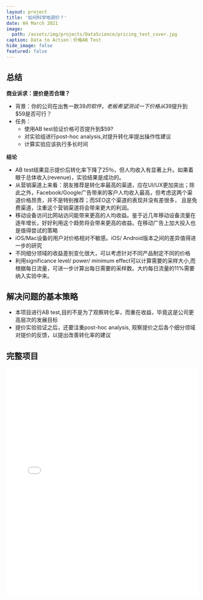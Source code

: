 ```yaml
---
layout: project
title: '如何科学地调价？'
date: 04 March 2021
image:  
  path: /assets/img/projects/DataScience/pricing_test_cover.jpg
caption: Data to Action：价格AB Test
hide_image: false
featured: false
---
```


## 总结
**商业诉求：提价是否合理？**
- 背景：你的公司在出售一款$39的软件，老板希望测试一下价格从$39提升到$59是否可行？
- 任务：
  - 使用AB test验证价格可否提升到$59? 
  - 对实验组进行post-hoc analysis,对提升转化率提出操作性建议
  - 计算实验应该执行多长时间

**结论**
- AB test结果显示提价后转化率下降了25％，但人均收入有显著上升。如果着眼于总体收入(revenue)，实验结果是成功的。
- 从营销渠道上来看：朋友推荐是转化率最高的渠道，应在UI/UX更加突出；除此之外，Facebook/Google广告带来的客户人均收入最高，但考虑这两个渠道价格昂贵，并不是特别推荐；而SEO这个渠道的表现并没有差很多，
且是免费渠道，注重这个营销渠道将会带来更大的利润。
- 移动设备访问比网站访问能带来更高的人均收益。鉴于近几年移动设备流量在逐年增长，好好利用这个趋势将会带来更高的收益。在移动广告上加大投入也是值得尝试的策略
- iOS/Mac设备的用户对价格相对不敏感。iOS/ Android版本之间的差异值得进一步的研究
- 不同细分领域的收益差别变化很大，可以考虑针对不同产品制定不同的价格
- 利用significance level/ power/ minimum effect可以计算需要的采样大小,而根据每日流量，可进一步计算出每日需要的采样数。大约每日流量的11%需要纳入实验中来。


## 解决问题的基本策略
- 本项目进行AB test,目的不是为了观察转化率，而重在收益，毕竟这是公司更高层次的发展目标
- 提价实验验证之后，还要注重post-hoc analysis, 观察提价之后各个细分领域对提价的反馈，以提出改善转化率的建议

## 完整项目
<iFrame seamless frameborder="0" src='/assets/img/projects/DataScience/6_Pricing_Test.html' width="100%" height="600vh" scrolling="yes"> </iFrame>
